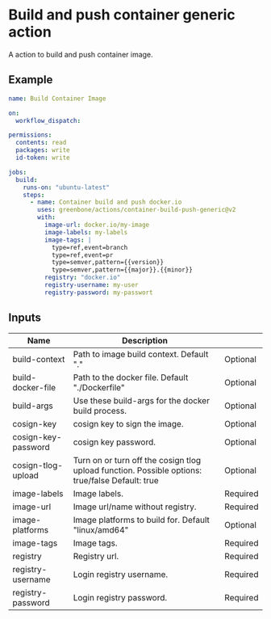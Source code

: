 # Build and push container generic action

A action to build and push container image.

## Example

```yml 
name: Build Container Image

on:
  workflow_dispatch:

permissions:
  contents: read
  packages: write
  id-token: write

jobs:
  build:
    runs-on: "ubuntu-latest"
    steps:
      - name: Container build and push docker.io
        uses: greenbone/actions/container-build-push-generic@v2
        with:
          image-url: docker.io/my-image
          image-labels: my-labels
          image-tags: |
            type=ref,event=branch
            type=ref,event=pr
            type=semver,pattern={{version}}
            type=semver,pattern={{major}}.{{minor}}
          registry: "docker.io"
          registry-username: my-user
          registry-password: my-passwort
```

## Inputs

| Name                | Description                                                                                     |          |
|---------------------|-------------------------------------------------------------------------------------------------|----------|
| build-context       | Path to image build context. Default "."                                                        | Optional |
| build-docker-file   | Path to the docker file. Default "./Dockerfile"                                                 | Optional |
| build-args          | Use these build-args for the docker build process.                                              | Optional |
| cosign-key          | cosign key to sign the image.                                                                   | Optional |
| cosign-key-password | cosign key password.                                                                            | Optional |
| cosign-tlog-upload  | Turn on or turn off the cosign tlog upload function. Possible options: true/false Default: true | Optional |
| image-labels        | Image labels.                                                                                   | Required |
| image-url           | Image url/name without registry.                                                                | Required |
| image-platforms     | Image platforms to build for. Default "linux/amd64"                                             | Optional |
| image-tags          | Image tags.                                                                                     | Required |
| registry            | Registry url.                                                                                   | Required |
| registry-username   | Login registry username.                                                                        | Required |
| registry-password   | Login registry password.                                                                        | Required |
